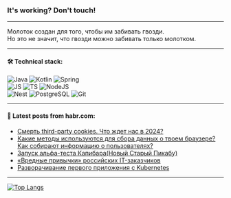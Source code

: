 ### It's working? Don't touch!

---
Молоток создан для того, чтобы им забивать гвозди. <br>
Но это не значит, что гвозди можно забивать только молотком.

---

#### 🛠️ Technical stack:

![Java](https://img.shields.io/badge/Java-informational?logo=Oracle&style=flat&logoColor=white&color=FF4500)
![Kotlin](https://img.shields.io/badge/Kotlin-informational?logo=Kotlin&style=flat&logoColor=white&color=774D97)
![Spring](https://img.shields.io/badge/SpringBoot-informational?logo=SpringBoot&style=flat&logoColor=white&color=6DB33F) <br>
![JS](https://img.shields.io/badge/JS-informational?logo=javaScript&style=flat&logoColor=black&color=F7Df1E)
![TS](https://img.shields.io/badge/TypeScript-informational?logo=typeScript&style=flat&logoColor=black&color=0667A8)
![NodeJS](https://img.shields.io/badge/NodeJS-informational?logo=node.js&style=flat&logoColor=white&color=70A760) <br>
![Nest](https://img.shields.io/badge/NestJS-informational?logo=NestJS&style=flat&logoColor=white&color=E0234E)
![PostgreSQL](https://img.shields.io/badge/PostgreSQL-informational?logo=PostgreSQL&style=flat&logoColor=white&color=DAA520)
![Git](https://img.shields.io/badge/Git-informational?logo=git&style=flat&logoColor=white&color=778899)

___

#### 💬 Latest posts from habr.com:

<!-- BLOG-POST-LIST:START -->
- [Смерть third-party cookies. Что ждет нас в 2024?](https://habr.com/ru/articles/773260/?utm_source=habrahabr&utm_medium=rss&utm_campaign=773260)
- [Какие методы используются для сбора данных о твоем браузере? Как собирают информацию о пользователях?](https://habr.com/ru/articles/773242/?utm_source=habrahabr&utm_medium=rss&utm_campaign=773242)
- [Запуск альфа-теста Капибара&lpar;Новый Старый Пикабу&rpar;](https://habr.com/ru/articles/773234/?utm_source=habrahabr&utm_medium=rss&utm_campaign=773234)
- [«Вредные привычки» российских IT-заказчиков](https://habr.com/ru/companies/modusbi/articles/773206/?utm_source=habrahabr&utm_medium=rss&utm_campaign=773206)
- [Разворачивание первого приложения с Kubernetes](https://habr.com/ru/companies/quillis/articles/773198/?utm_source=habrahabr&utm_medium=rss&utm_campaign=773198)
<!-- BLOG-POST-LIST:END -->

---
[![Top Langs](https://github-readme-stats-git-master-advtsetting-gmailcom.vercel.app/api/top-langs/?username=zloylis&langs_count=10&hide_title=false&title_color=e6edf3&size_weight=0.5&count_weight=0.5&layout=compact&hide_border=true&theme=dracula)](https://github.com/zloylis)

<!-- ![GitHub stats](https://github-readme-stats-git-master-advtsetting-gmailcom.vercel.app/api?username=zloylis&show_icons=true&hide_border=true&theme=dracula&hide_title=true&include_all_commits=true&count_private=true&hide=contribs&hide_rank=true) -->
